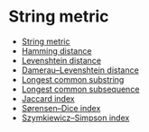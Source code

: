 String metric
=============

* [String metric](https://en.wikipedia.org/w/index.php?title=String_metric&oldid=1169461566)
* [Hamming distance](https://en.wikipedia.org/w/index.php?title=Hamming_distance&oldid=1197981082)
* [Levenshtein distance](https://en.wikipedia.org/w/index.php?title=Levenshtein_distance&oldid=1191432408)
* [Damerau–Levenshtein distance](https://en.wikipedia.org/w/index.php?title=Damerau%E2%80%93Levenshtein_distance&oldid=1165924193)
* [Longest common substring](https://en.wikipedia.org/w/index.php?title=Longest_common_substring&oldid=1190274128)
* [Longest common subsequence](https://en.wikipedia.org/w/index.php?title=Longest_common_subsequence&oldid=1192293200)
* [Jaccard index](https://en.wikipedia.org/w/index.php?title=Jaccard_index&oldid=1196092673)
* [Sørensen–Dice index](https://en.wikipedia.org/w/index.php?title=S%C3%B8rensen%E2%80%93Dice_coefficient&oldid=1193861550)
* [Szymkiewicz–Simpson index](https://en.wikipedia.org/w/index.php?title=Overlap_coefficient&oldid=1169902264)
